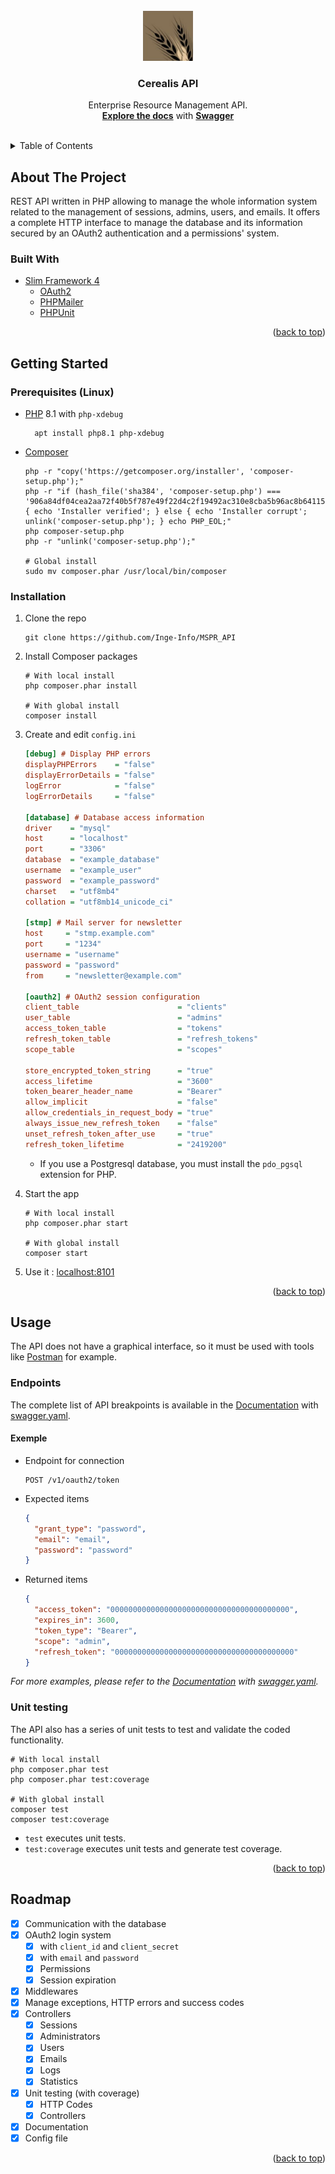 <div id="top"></div>
<br />

<!-- PROJECT LOGO -->
<div align="center">
<a href="https://github.com/Inge-Info/MSPR_API">
    <img src="public/logo_cerealis.png" alt="Logo" width="80" height="80">
</a>

<h3 align="center">Cerealis API</h3>

  <p align="center">
    Enterprise Resource Management API.
    <br />
    <a href="https://editor.swagger.io/"><strong>Explore the docs</strong></a> with <a href="https://github.com/Inge-Info/MSPR_API/blob/main/swagger.yaml"><strong>Swagger</strong></a>
  </p>
</div>
<br />


<!-- TABLE OF CONTENTS -->
<details>
  <summary>Table of Contents</summary>
  <ol>
    <li>
      <a href="#about-the-project">About The Project</a>
      <ul>
        <li><a href="#built-with">Built With</a></li>
      </ul>
    </li>
    <li>
      <a href="#getting-started">Getting Started</a>
      <ul>
        <li><a href="#prerequisites-linux">Prerequisites</a></li>
        <li><a href="#installation">Installation</a></li>
      </ul>
    </li>
    <li>
      <a href="#usage">Usage</a>
      <ul>
        <li><a href="#endpoints">Endpoints</a></li>
        <li><a href="#unit-testing">Unit testing</a></li>
      </ul>
    </li>
    <li><a href="#roadmap">Roadmap</a></li>
  </ol>
</details>



<!-- ABOUT THE PROJECT -->

## About The Project

REST API written in PHP allowing to manage the whole information system related to the management of sessions, admins,
users, and emails. It offers a complete HTTP interface to manage the database and its information secured by an OAuth2
authentication and a permissions' system.

### Built With

* [Slim Framework 4](https://www.slimframework.com/)
    * [OAuth2](https://github.com/bshaffer/oauth2-server-php)
    * [PHPMailer](https://github.com/PHPMailer/PHPMailer)
    * [PHPUnit](https://phpunit.de/)

<p align="right">(<a href="#top">back to top</a>)</p>

<!-- GETTING STARTED -->

## Getting Started

### Prerequisites (Linux)

* [PHP](https://www.php.net/) 8.1 with `php-xdebug`
  ```shell
    apt install php8.1 php-xdebug
  ```

* [Composer](https://getcomposer.org/)
  ```shell
  php -r "copy('https://getcomposer.org/installer', 'composer-setup.php');"
  php -r "if (hash_file('sha384', 'composer-setup.php') === '906a84df04cea2aa72f40b5f787e49f22d4c2f19492ac310e8cba5b96ac8b64115ac402c8cd292b8a03482574915d1a8') { echo 'Installer verified'; } else { echo 'Installer corrupt'; unlink('composer-setup.php'); } echo PHP_EOL;"
  php composer-setup.php
  php -r "unlink('composer-setup.php');"
  
  # Global install
  sudo mv composer.phar /usr/local/bin/composer
  ```

### Installation

1. Clone the repo
   ```shell
   git clone https://github.com/Inge-Info/MSPR_API
   ```

2. Install Composer packages
   ```shell
   # With local install
   php composer.phar install
   
   # With global install
   composer install
   ```

3. Create and edit `config.ini`
   ```ini
   [debug] # Display PHP errors
   displayPHPErrors    = "false"
   displayErrorDetails = "false"
   logError            = "false"
   logErrorDetails     = "false"

   [database] # Database access information
   driver    = "mysql"
   host      = "localhost"
   port      = "3306"
   database  = "example_database"
   username  = "example_user"
   password  = "example_password"
   charset   = "utf8mb4"
   collation = "utf8mb14_unicode_ci"
   
   [stmp] # Mail server for newsletter
   host     = "stmp.example.com"
   port     = "1234"
   username = "username"
   password = "password"
   from     = "newsletter@example.com"

   [oauth2] # OAuth2 session configuration
   client_table                      = "clients"
   user_table                        = "admins"
   access_token_table                = "tokens"
   refresh_token_table               = "refresh_tokens"
   scope_table                       = "scopes"
   
   store_encrypted_token_string      = "true"
   access_lifetime                   = "3600"
   token_bearer_header_name          = "Bearer"
   allow_implicit                    = "false"
   allow_credentials_in_request_body = "true"
   always_issue_new_refresh_token    = "false"
   unset_refresh_token_after_use     = "true"
   refresh_token_lifetime            = "2419200"
   ```
   - If you use a Postgresql database, you must install the `pdo_pgsql` extension for PHP.


4. Start the app
      ```shell
   # With local install
   php composer.phar start
   
   # With global install
   composer start
   ```

5. Use it : [localhost:8101](http://localhost:8101/)

<p align="right">(<a href="#top">back to top</a>)</p>

<!-- USAGE EXAMPLES -->

## Usage

The API does not have a graphical interface, so it must be used with tools like [Postman](https://www.postman.com/) for
example.

### Endpoints

The complete list of API breakpoints is available in the [Documentation](https://editor.swagger.io/) with [swagger.yaml](https://github.com/Inge-Info/MSPR_API/blob/main/swagger.yaml).

#### Exemple

* Endpoint for connection
  ```text
  POST /v1/oauth2/token
  ```

* Expected items
  ```json
  {
    "grant_type": "password",
    "email": "email",
    "password": "password"
  }
  ```

* Returned items
  ```json
  {
    "access_token": "0000000000000000000000000000000000000000",
    "expires_in": 3600,
    "token_type": "Bearer",
    "scope": "admin",
    "refresh_token": "0000000000000000000000000000000000000000"
  }
  ```

_For more examples, please refer to the [Documentation](https://editor.swagger.io/) with [swagger.yaml](https://github.com/Inge-Info/MSPR_API/blob/main/swagger.yaml)._

### Unit testing

The API also has a series of unit tests to test and validate the coded functionality.

```shell
# With local install
php composer.phar test
php composer.phar test:coverage
   
# With global install
composer test
composer test:coverage
```

* `test` executes unit tests.
* `test:coverage` executes unit tests and generate test coverage.

<p align="right">(<a href="#top">back to top</a>)</p>


<!-- ROADMAP -->

## Roadmap

- [x] Communication with the database
- [x] OAuth2 login system
    - [x] with `client_id` and `client_secret`
    - [x] with `email` and `password`
    - [x] Permissions
    - [x] Session expiration
- [x] Middlewares
- [x] Manage exceptions, HTTP errors and success codes
- [x] Controllers
  - [x] Sessions
  - [x] Administrators
  - [x] Users
  - [x] Emails
  - [x] Logs
  - [x] Statistics
- [x] Unit testing (with coverage)
    - [x] HTTP Codes
    - [x] Controllers
- [x] Documentation
- [x] Config file

<p align="right">(<a href="#top">back to top</a>)</p>
